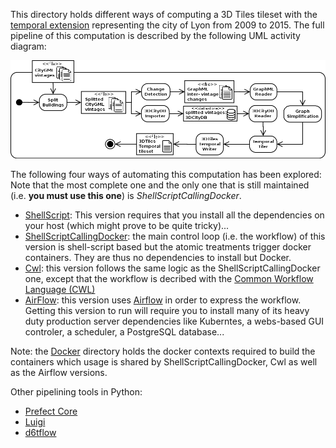 This directory holds different ways of computing a 3D Tiles tileset with the
[temporal extension](https://doi.org/10.5281/zenodo.3596881) representing the
city of Lyon from 2009 to 2015. The full pipeline of this computation is
described by the following UML activity diagram:

![Tiler Activity Diagram](./Images/TilerActivityDiagramWithoutRendering.png)

The following four ways of automating this computation has been explored:
Note that the most complete one and the only one that is still maintained (i.e.
**you must use this one**) is *ShellScriptCallingDocker*.
  -	[ShellScript](ShellScript/README.md): This version requires that you install
   all the dependencies on your host (which might prove to be quite tricky)...
  - [ShellScriptCallingDocker](ShellScriptCallingDocker): the main control loop
  (i.e. the workflow) of this version is shell-script based but the atomic
  treatments trigger docker containers. They are thus no dependencies to install
  but Docker.
  - [Cwl](Cwl/Readme.md): this version follows the same logic as the
  ShellScriptCallingDocker one, except that the workflow is decribed with
  the [Common Workflow Language (CWL)](https://www.commonwl.org/)
  - [AirFlow](AirFlow/Readme.md): this version uses
  [Airflow](https://airflow.apache.org/) in order to express the workflow.
  Getting this version to run will require you to install many of its heavy duty
  production server dependencies like Kuberntes, a webs-based GUI controler,
  a scheduler, a PostgreSQL database...

Note: the [Docker](Docker/Readme.md) directory holds the docker contexts
required to build the containers which usage is shared by
ShellScriptCallingDocker, Cwl as well as the Airflow versions.

Other pipelining tools in Python:
 - [Prefect Core](https://www.prefect.io/products/core/)
 - [Luigi](https://luigi.readthedocs.io/en/latest/)
 - [d6tflow](https://github.com/d6t/d6tflow)

